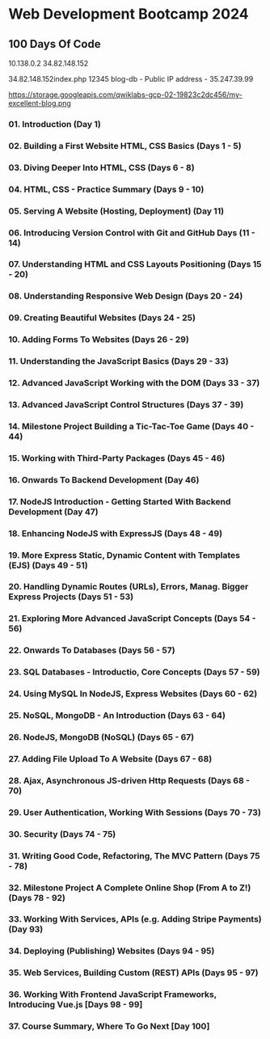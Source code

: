 # Web Development Bootcamp 2024

## 100 Days Of Code

10.138.0.2
34.82.148.152

34.82.148.152index.php
12345
blog-db - Public IP address - 35.247.39.99

https://storage.googleapis.com/qwiklabs-gcp-02-19823c2dc456/my-excellent-blog.png

### 01. Introduction (Day 1)

### 02. Building a First Website HTML, CSS Basics (Days 1 - 5)

### 03. Diving Deeper Into HTML, CSS (Days 6 - 8)

### 04. HTML, CSS - Practice Summary (Days 9 - 10)

### 05. Serving A Website (Hosting, Deployment) (Day 11)

### 06. Introducing Version Control with Git and GitHub Days (11 - 14)

### 07. Understanding HTML and CSS Layouts Positioning (Days 15 - 20)

### 08. Understanding Responsive Web Design (Days 20 - 24)

### 09. Creating Beautiful Websites (Days 24 - 25)

### 10. Adding Forms To Websites (Days 26 - 29)

### 11. Understanding the JavaScript Basics (Days 29 - 33)

### 12. Advanced JavaScript Working with the DOM (Days 33 - 37)

### 13. Advanced JavaScript Control Structures (Days 37 - 39)

### 14. Milestone Project Building a Tic-Tac-Toe Game (Days 40 - 44)

### 15. Working with Third-Party Packages (Days 45 - 46)

### 16. Onwards To Backend Development (Day 46)

### 17. NodeJS Introduction - Getting Started With Backend Development (Day 47)

### 18. Enhancing NodeJS with ExpressJS (Days 48 - 49)

### 19. More Express Static, Dynamic Content with Templates (EJS) (Days 49 - 51)

### 20. Handling Dynamic Routes (URLs), Errors, Manag. Bigger Express Projects (Days 51 - 53)

### 21. Exploring More Advanced JavaScript Concepts (Days 54 - 56)

### 22. Onwards To Databases (Days 56 - 57)

### 23. SQL Databases - Introductio, Core Concepts (Days 57 - 59)

### 24. Using MySQL In NodeJS, Express Websites (Days 60 - 62)

### 25. NoSQL, MongoDB - An Introduction (Days 63 - 64)

### 26. NodeJS, MongoDB (NoSQL) (Days 65 - 67)

### 27. Adding File Upload To A Website (Days 67 - 68)

### 28. Ajax, Asynchronous JS-driven Http Requests (Days 68 - 70)

### 29. User Authentication, Working With Sessions (Days 70 - 73)

### 30. Security (Days 74 - 75)

### 31. Writing Good Code, Refactoring, The MVC Pattern (Days 75 - 78)

### 32. Milestone Project A Complete Online Shop (From A to Z!) (Days 78 - 92)

### 33. Working With Services, APIs (e.g. Adding Stripe Payments) (Day 93)

### 34. Deploying (Publishing) Websites (Days 94 - 95)

### 35. Web Services, Building Custom (REST) APIs (Days 95 - 97)

### 36. Working With Frontend JavaScript Frameworks, Introducing Vue.js [Days 98 - 99]

### 37. Course Summary, Where To Go Next [Day 100]
